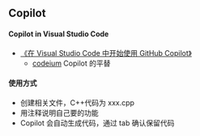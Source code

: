 ## Copilot

#### Copilot in Visual Studio Code

- [《在 Visual Studio Code 中开始使用 GitHub Copilot》](https://docs.github.com/zh/copilot/getting-started-with-github-copilot/getting-started-with-github-copilot-in-visual-studio-code)
  - [codeium](https://codeium.com/download) Copilot 的平替

#### 使用方式

- 创建相关文件，C++代码为 xxx.cpp
- 用注释说明自己要的功能
- Copilot 会自动生成代码，通过 tab 确认保留代码
